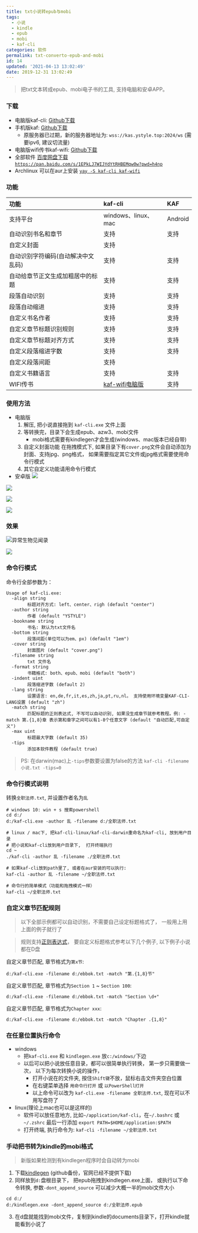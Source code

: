 ```yaml
---
title: txt小说转epub与mobi
tags:
  - 小说
  - kindle
  - epub
  - mobi
  - kaf-cli
categories: 软件
permalink: txt-converto-epub-and-mobi
id: 14
updated: '2021-04-13 13:02:49'
date: 2019-12-31 13:02:49
---
```


> 把txt文本转成epub、mobi电子书的工具, 支持电脑和安卓APP。


### 下载
- 电脑版kaf-cli: [Github下载](https://github.com/ystyle/kaf-cli/releases/latest)
- 手机版kaf: [Github下载](https://github.com/ystyle/kaf-cli/releases/tag/android)
  - 原服务器已过期，新的服务器地址为: `wss://kas.ystyle.top:2024/ws` (需要ipv6, 建议切流量)
- 电脑版wifi传书kaf-wifi: [Github下载](https://github.com/ystyle/kaf-wifi/releases/latest)
- 全部软件 [百度网盘下载 `https://pan.baidu.com/s/1EPkLJ7WIJYdYtRHBEMqw0w?pwd=h4np`](https://pan.baidu.com/s/1EPkLJ7WIJYdYtRHBEMqw0w?pwd=h4np)
- Archlinux 可以在aur上安装 [`yay -S kaf-cli kaf-wifi`](https://aur.archlinux.org/packages/kaf-cli/)

### 功能

功能|kaf-cli|KAF
:--|:--|:-----
支持平台|windows、linux、mac|Android
自动识别书名和章节|支持|支持
自定义封面|支持|
自动识别字符编码(自动解决中文乱码)|支持|支持
自动给章节正文生成加粗居中的标题|支持|支持
段落自动识别|支持|支持
段落自动缩进|支持|支持
自定义书名作者|支持|支持
自定义章节标题识别规则|支持|支持
自定义章节标题对齐方式|支持|支持
自定义段落缩进字数|支持|支持
自定义段落间距|支持|
自定义书籍语言|支持|支持
WIFI传书|[kaf-wifi电脑版](https://github.com/ystyle/kaf-wifi)|支持


### 使用方法
- 电脑版
  1. 解压, 把小说直接拖到 `kaf-cli.exe` 文件上面
  1. 等转换完，目录下会生成epub、azw3、mobi文件
     - mobi格式需要有kindlegen才会生成(windows、mac版本已经自带)
  1. 自定义封面功能
     在拖拽模式下, 如果目录下有`cover.png`文件会自动添加为封面、支持jpg、png格式， 如果需要指定其它文件或jpg格式需要使用命令行模式   
  1. 其它自定义功能请用命令行模式
- 安卓版
![](https://dll.ystyle.top/images/2020-03/kaf1.jpg)

![](https://dll.ystyle.top/images/2020-03/kaf2.jpg)

![](https://dll.ystyle.top/images/2020-03/kaf5.jpg)

![](https://dll.ystyle.top/images/2020-03/kaf6.jpg)

### 效果

![异常生物见闻录](https://github.com/ystyle/kaf-cli/raw/master/2020-01-21_12-02.png)

![](https://dll.ystyle.top/images/2020-03/550b751ed21b0ef466cae53fcac451da80cb3efe.jpg)


### 命令行模式

命令行全部参数为：
```shell
Usage of kaf-cli.exe:
  -align string
        标题对齐方式: left、center、righ (default "center")
  -author string
        作者 (default "YSTYLE")
  -bookname string
        书名: 默认为txt文件名
  -bottom string
        段落间距(单位可以为em、px) (default "1em")
  -cover string
        封面图片 (default "cover.png")
  -filename string
        txt 文件名
  -format string
        书籍格式: both、epub、mobi (default "both")
  -indent uint
        段落缩进字数 (default 2)
  -lang string
        设置语言: en,de,fr,it,es,zh,ja,pt,ru,nl。 支持使用环境变量KAF-CLI-LANG设置 (default "zh")
  -match string
        匹配标题的正则表达式, 不写可以自动识别, 如果没生成章节就参考教程。例: -match 第.{1,8}章 表示第和章字之间可以有1-8个任意文字 (default "自动匹配,可自定义")
  -max uint
        标题最大字数 (default 35)
  -tips
        添加本软件教程 (default true)
```

>PS: 在darwin(mac)上`-tips`参数要设置为false的方法 `kaf-cli -filename 小说.txt -tips=0`

### 命令行模式说明

转换`全职法师.txt`, 并设置作者名为`乱`
```shell
# windows 10: win + s 搜索powershell 
cd d:/
d:/kaf-cli.exe -author 乱 -filename d:/全职法师.txt

# linux / mac下, 把kaf-cli-linux/kaf-cli-darwin重命名为kaf-cli, 放到用户目录
# 把小说和kaf-cli放到用户目录下,  打开终端执行
cd ~
./kaf-cli -author 乱 -filename ./全职法师.txt

# 如果kaf-cli放到path里了, 或者在aur安装的可以执行:
kaf-cli -author 乱 -filename ~/全职法师.txt

# 命令行的简单模式（功能和拖拽模式一样）
kaf-cli ~/全职法师.txt
```

### 自定义章节匹配规则
>以下全部示例都可以自动识别，不需要自己设定标题格式了， 一般用上用上面的例子就行了

>规则支持[正则表达式](http://deerchao.net/tutorials/regex/regex.htm)， 要自定义标题格式参考以下几个例子, 以下例子小说都在D盘



自定义章节匹配, 章节格式为`第x节`: 
```shell
d:/kaf-cli.exe -filename d:/ebbok.txt -match "第.{1,8}节"
```

自定义章节匹配, 章节格式为`Section 1` ~ `Section 100`: 
```shell
d:/kaf-cli.exe -filename d:/ebbok.txt -match "Section \d+"
```

自定义章节匹配, 章节格式为`Chapter xxx`: 
```shell
d:/kaf-cli.exe -filename d:/ebbok.txt -match "Chapter .{1,8}"
```


### 在任意位置执行命令
- windows
  - 把`kaf-cli.exe` 和 `kindlegen.exe` 放`c:/windows/`下边
  - 以后可以把小说放任意目录，都可以很简单执行转换， 第一步只需要做一次， 以下为每次转换小说的操作，
    - 打开小说在的文件夹, 按住`Shift键`不放，鼠标右击文件夹空白位置
    - 在右键菜单选择 `用命令行打开` 或 `以PowerShell打开`
    - 以上命令可以改为 `kaf-cli.exe -filename 全职法师.txt`,  现在可以不用写盘符了
- linux(理论上mac也可以是这样的)
  - 软件可以放任意地方, 比如`~/application/kaf-cli`，在`~/.bashrc` 或 `~/.zshrc` 最后一行添加 `export PATH=$HOME/application:$PATH`
  - 打开终端, 执行命令为: `kaf-cli -filename ~/全职法师.txt`


### 手动把书转为kindle的mobi格式
>新版如果检测到有kindlegen程序时会自动转为mobi

1. 下载[kindlegen](https://github.com/ystyle/kaf-cli/releases/kindlegen/) (github备份，官网已经不提供下载)
2. 同样放到`d:`盘根目录下， 把epub拖拽到kindlegen.exe上面， 或执行以下命令转换, 参数`-dont_append_source` 可以减少大概一半的mobi文件大小
  ```shell
  cd d:/
  d:/kindlegen.exe -dont_append_source d:/全职法师.epub
  ```
3. 在d盘就能找到mobi文件，复制到kindle的documents目录下，打开kindle就能看到小说了


